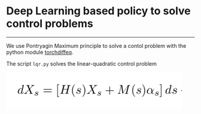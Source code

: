# Deep Learning based policy to solve control problems 
-----------

We use Pontryagin Maximum principle to solve a contol problem with the python module [torchdiffeq](https://github.com/rtqichen/torchdiffeq).

The script `lqr.py` solves the linear-quadratic control problem

![](/images/ode.png)

